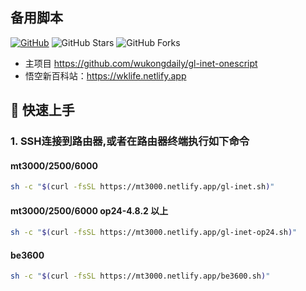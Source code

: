 ## 备用脚本
[![GitHub](https://img.shields.io/github/license/wukongdaily/gl-inet-onescript.svg?label=LICENSE&logo=github&logoColor=%20)](https://github.com/wukongdaily/gl-inet-onescript/blob/master/LICENSE)
![GitHub Stars](https://img.shields.io/github/stars/wukongdaily/gl-inet-onescript.svg?style=flat&logo=appveyor&label=Stars&logo=github)
![GitHub Forks](https://img.shields.io/github/forks/wukongdaily/gl-inet-onescript.svg?style=flat&logo=appveyor&label=Forks&logo=github)

- 主项目 https://github.com/wukongdaily/gl-inet-onescript
- 悟空新百科站：https://wklife.netlify.app

## 🚀 快速上手

### 1. SSH连接到路由器,或者在路由器终端执行如下命令
#### mt3000/2500/6000
```bash
sh -c "$(curl -fsSL https://mt3000.netlify.app/gl-inet.sh)"

```

#### mt3000/2500/6000 op24-4.8.2 以上
```bash
sh -c "$(curl -fsSL https://mt3000.netlify.app/gl-inet-op24.sh)"

```

#### be3600
```bash
sh -c "$(curl -fsSL https://mt3000.netlify.app/be3600.sh)"

```
